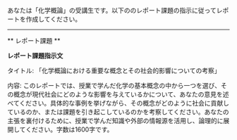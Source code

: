 あなたは「化学概論」の受講生です。以下ののレポート課題の指示に従ってレポートを作成してください。

---------------------------------------
** レポート課題 **

**レポート課題指示文**

タイトル: 「化学概論における重要な概念とその社会的影響についての考察」

内容: このレポートでは、授業で学んだ化学の基本概念の中から一つを選び、その概念が現代社会にどのような影響を与えているかについて、あなたの意見を述べてください。具体的な事例を挙げながら、その概念がどのように社会に貢献しているのか、または課題を引き起こしているのかを考察してください。あなたの主張を裏付けるために、授業で学んだ知識や外部の情報源を活用し、論理的に展開してください。字数は1600字です。